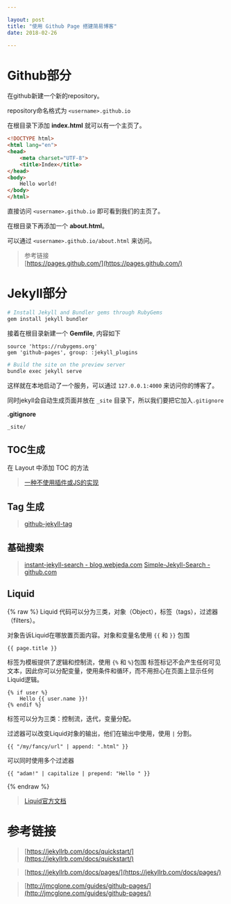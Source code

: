 ```yaml
---

layout: post
title: "使用 Github Page 搭建简易博客"
date: 2018-02-26

---
```


# Github部分
在github新建一个新的repository。

repository命名格式为 `<username>.github.io`

在根目录下添加 **index.html** 就可以有一个主页了。
```html
<!DOCTYPE html>
<html lang="en">
<head>
    <meta charset="UTF-8">
    <title>Index</title>
</head>
<body>
    Hello world!
</body>
</html>
```
直接访问 `<username>.github.io` 即可看到我们的主页了。

在根目录下再添加一个 **about.html**。

可以通过 `<username>.github.io/about.html` 来访问。

> 参考链接   
> [https://pages.github.com/](https://pages.github.com/)

# Jekyll部分
```bash
# Install Jekyll and Bundler gems through RubyGems
gem install jekyll bundler
```
接着在根目录新建一个 **Gemfile**, 内容如下

```
source 'https://rubygems.org'
gem 'github-pages', group: :jekyll_plugins
```

```bash
# Build the site on the preview server
bundle exec jekyll serve
```

这样就在本地启动了一个服务，可以通过 `127.0.0.1:4000` 来访问你的博客了。

同时jekyll会自动生成页面并放在 `_site` 目录下，所以我们要把它加入`.gitignore`

**.gitignore**
```gitignore
_site/
```
## TOC生成

在 Layout 中添加 TOC 的方法

> [一种不使用插件或JS的实现](https://allejo.io/blog/a-jekyll-toc-without-plugins-or-javascript/)

## Tag 生成
> [github-jekyll-tag](http://longqian.me/2017/02/09/github-jekyll-tag/)

## 基础搜索
> [instant-jekyll-search - blog.webjeda.com](https://blog.webjeda.com/instant-jekyll-search/)
> [Simple-Jekyll-Search - github.com](https://github.com/christian-fei/Simple-Jekyll-Search)

## Liquid
{% raw %}
Liquid 代码可以分为三类，对象（Object），标签（tags），过滤器（filters）。

对象告诉Liquid在哪放置页面内容。对象和变量名使用 `{{` 和 `}}` 包围 
```liquid
{{ page.title }}
```

标签为模板提供了逻辑和控制流，使用 `{%` 和 `%}`包围
标签标记不会产生任何可见文本，因此你可以分配变量，使用条件和循环，而不用担心在页面上显示任何Liquid逻辑。

```liquid
{% if user %}
    Hello {{ user.name }}!
{% endif %}
```

标签可以分为三类：控制流，迭代，变量分配。

过滤器可以改变Liquid对象的输出，他们在输出中使用，使用 `|` 分割。
```liquid
{{ "/my/fancy/url" | append: ".html" }}
```

可以同时使用多个过滤器
```liquid
{{ "adam!" | capitalize | prepend: "Hello " }}
```

{% endraw %}


> [Liquid官方文档](http://shopify.github.io/liquid/basics/introduction/)

# 参考链接   
> [https://jekyllrb.com/docs/quickstart/](https://jekyllrb.com/docs/quickstart/)

> [https://jekyllrb.com/docs/pages/](https://jekyllrb.com/docs/pages/)

> [http://jmcglone.com/guides/github-pages/](http://jmcglone.com/guides/github-pages/)